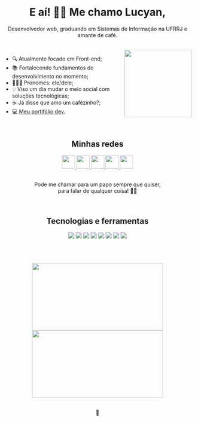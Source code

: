 <div align="center">
  <h1>E aí! 👋🏾 Me chamo Lucyan,</h1>
  <p>Desenvolvedor web, graduando em Sistemas de Informação na UFRRJ e amante de café.</p>
</div>
</br>

<img width="180px" align="right" src="https://i.pinimg.com/originals/35/98/8b/35988bf09ce2be958e36f4bc8f4575d1.gif" />

- 🔍 Atualmente focado em Front-end;
- 📚 Fortalecendo fundamentos do desenvolvimento no momento;
- 🙋🏾‍♂️ Pronomes: ele/dele;
- 💡 Viso um dia mudar o meio social com soluções tecnológicas;
- ☕ Já disse que amo um cafézinho?;
- 💻 <a href="https://lucyanovidio.vercel.app">Meu portifólio dev</a>.

<br>
<div align="center">
  
  <h2>Minhas redes</h2>
  <div>
    <a href="https://linkedin.com/in/lucyanovidio">
      <img width="35px" src="https://img.icons8.com/color/48/000000/linkedin-2--v1.png" />
    </a>
    <a href="https://instagram.com/lucyanovidio">
      <img width="35px" src="https://img.icons8.com/fluency/48/000000/instagram-new.png" />
    </a>
    <a href="https://twitter.com/lucyanovidio">
      <img width="35px" src="https://img.icons8.com/color/48/000000/twitter--v1.png" />
    </a>
    <a href="https://api.whatsapp.com/send?phone=5521971602369&text=E%20aí!%20Vim%20do%20teu%20Github.%20Bora%20bater%20um%20papo?">
      <img width="35px" src="https://img.icons8.com/color/48/000000/whatsapp--v1.png" />
    </a>
    <a href="https://lucyanovidio.vercel.app">
      <img width="35px" src="https://img.icons8.com/fluency/48/000000/laptop.png" />
    </a>
  </div>
  <br>
  <p>Pode me chamar para um papo sempre que quiser, <br> para falar de qualquer coisa! 🤙🏾</p>
  <br>
  
  <h2>Tecnologias e ferramentas</h2>
  <div>
    <img src="https://img.shields.io/badge/HTML5-E34F26?style=for-the-badge&logo=html5&logoColor=white" />
    <img src="https://img.shields.io/badge/CSS3-1572B6?style=for-the-badge&logo=css3&logoColor=white" />
    <img src="https://img.shields.io/badge/JavaScript-F7DF1E?style=for-the-badge&logo=javascript&logoColor=black" />
    <img src="https://img.shields.io/badge/GIT-E44C30?style=for-the-badge&logo=git&logoColor=white" />
    <img src="https://img.shields.io/badge/GitHub-100000?style=for-the-badge&logo=github&logoColor=white" />
    <img src="https://img.shields.io/badge/Visual_Studio_Code-0078D4?style=for-the-badge&logo=visual%20studio%20code&logoColor=white" />
    <img src="https://img.shields.io/badge/Vercel-000000?style=for-the-badge&logo=vercel&logoColor=white" />
    <img src="https://img.shields.io/badge/prettier-1A2C34?style=for-the-badge&logo=prettier&logoColor=F7BA3E" />
  </div>
  <br>
  
  ##
  <br>
  <div>
    <img height="180px" width="350px" src="https://github-readme-stats.vercel.app/api?username=lucyanovidio&show_icons=true&theme=blue-green&include_all_commits=true&count_private=true"/>
    <img height="180px" width="350px" src="https://github-readme-stats.vercel.app/api/top-langs/?username=lucyanovidio&layout=compact&langs_count=7&theme=blue-green"/>
  </div>
  </br>
  
  🍃

</div>
